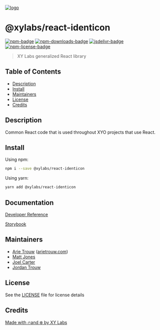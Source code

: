 [![logo][]](https://xylabs.com)

# @xylabs/react-identicon

[![npm-badge][]][npm-link]
[![npm-downloads-badge][]][npm-link]
[![jsdelivr-badge][]][jsdelivr-link]
[![npm-license-badge][]](LICENSE)

> XY Labs generalized React library 

## Table of Contents

-   [Description](#description)
-   [Install](#install)
-   [Maintainers](#maintainers)
-   [License](#license)
-   [Credits](#credits)

## Description

Common React code that is used throughout XYO projects that use React.

## Install

Using npm:

```sh
npm i --save @xylabs/react-identicon
```

Using yarn:

```sh
yarn add @xylabs/react-identicon
```

## Documentation
[Developer Reference](https://xylabs.github.io/sdk-react)

[Storybook](https://xylabs.github.io/sdk-react/storybook)

## Maintainers

- [Arie Trouw](https://github.com/arietrouw) ([arietrouw.com](https://arietrouw.com))
- [Matt Jones](https://github.com/jonesmac)
- [Joel Carter](https://github.com/JoelBCarter)
- [Jordan Trouw](https://github.com/jordantrouw)

## License

See the [LICENSE](LICENSE) file for license details

## Credits

[Made with 🔥and ❄️ by XY Labs](https://xylabs.com)

[logo]: https://cdn.xy.company/img/brand/XYPersistentCompany_Logo_Icon_Colored.svg

[npm-badge]: https://img.shields.io/npm/v/@xylabs/react-identicon.svg
[npm-link]: https://www.npmjs.com/package/@xylabs/react-identicon

[npm-downloads-badge]: https://img.shields.io/npm/dw/@xylabs/react-identicon
[npm-license-badge]: https://img.shields.io/npm/l/@xylabs/react-identicon

[jsdelivr-badge]: https://data.jsdelivr.com/v1/package/npm/@xylabs/react-identicon/badge
[jsdelivr-link]: https://www.jsdelivr.com/package/npm/@xylabs/react-identicon